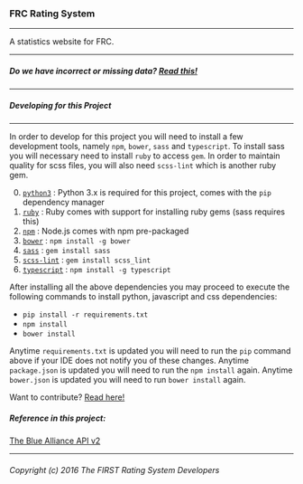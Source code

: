 ### FRC Rating System

---

A statistics website for FRC.

---
##### Do we have incorrect or missing data? [Read this!](https://github.com/FRC-RS/FRS/blob/master/bad_data.md)
---
##### Developing for this Project
---

In order to develop for this project you will need to install a few development tools, namely `npm`, `bower`, `sass` and `typescript`. To install sass you will necessary need to install `ruby` to access `gem`. In order to maintain quality for scss files, you will also need `scss-lint` which is another ruby gem.

0. [`python3`](https://www.python.org/) : Python 3.x is required for this project, comes with the `pip` dependency manager
0. [`ruby`](https://www.ruby-lang.org/en/) : Ruby comes with support for installing ruby gems (sass requires this)
1. [`npm`](https://nodejs.org/en/) : Node.js comes with npm pre-packaged
2. [`bower`](http://bower.io/) : `npm install -g bower`
3. [`sass`](http://sass-lang.com/) : `gem install sass`
4. [`scss-lint`](https://github.com/brigade/scss-lint) : `gem install scss_lint`
5. [`typescript`](https://www.typescriptlang.org/) : `npm install -g typescript`

After installing all the above dependencies you may proceed to execute the following commands to install python, javascript and css dependencies:

- `pip install -r requirements.txt`
- `npm install`
- `bower install`

Anytime `requirements.txt` is updated you will need to run the `pip` command above if your IDE does not notify you of these changes. Anytime `package.json` is updated you will need to run the `npm install` again. Anytime `bower.json` is updated you will need to run `bower install` again.

Want to contribute? [Read here!](https://github.com/FRC-RS/FRS/blob/master/CONTRIBUTING.md)

##### Reference in this project:

[The Blue Alliance API v2](http://www.thebluealliance.com/apidocs)

---
###### Copyright (c) 2016 The FIRST Rating System Developers
